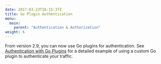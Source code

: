```yaml
---
date: 2017-03-23T16:15:37Z
title: Go Plugin Authentication
menu:
  main:
    parent: "Authentication & Authorization"
weight: 6 
---
```


From version 2.9, you can now use Go plugins for authentication. See [Authentication with Go Plugins](/docs/customise-tyk/plugins/golang-plugins/golang-plugins/#authentication-with-a-golang-plugin) for a detailed example of using a custom Go plugin to authenticate your traffic.